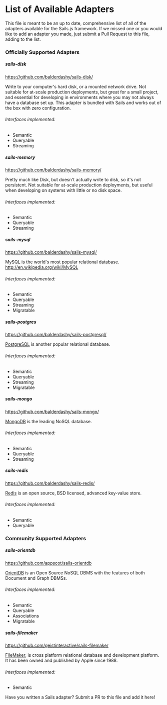 # List of Available Adapters
This file is meant to be an up to date, comprehensive list of all of the adapters available for the Sails.js framework.  If we missed one or you would like to add an adapter you made, just submit a Pull Request to this file, adding to the list.

### Officially Supported Adapters

##### sails-disk

https://github.com/balderdashy/sails-disk/

Write to your computer's hard disk, or a mounted network drive.  Not suitable for at-scale production deployments, but great for a small project, and essential for developing in environments where you may not always have a database set up. This adapter is bundled with Sails and works out of the box with zero configuration.

###### Interfaces implemented:
+ Semantic
+ Queryable
+ Streaming


##### sails-memory

https://github.com/balderdashy/sails-memory/

Pretty much like Disk, but doesn't actually write to disk, so it's not persistent.  Not suitable for at-scale production deployments, but useful when developing on systems with little or no disk space.

###### Interfaces implemented:
+ Semantic
+ Queryable
+ Streaming


##### sails-mysql

https://github.com/balderdashy/sails-mysql/

MySQL is the world's most popular relational database.
http://en.wikipedia.org/wiki/MySQL

###### Interfaces implemented:
+ Semantic
+ Queryable
+ Streaming
+ Migratable


##### sails-postgres

https://github.com/balderdashy/sails-postgresql/

[PostgreSQL](http://en.wikipedia.org/wiki/PostgreSQL) is another popular relational database. 

###### Interfaces implemented:
+ Semantic
+ Queryable
+ Streaming
+ Migratable


##### sails-mongo

https://github.com/balderdashy/sails-mongo/


[MongoDB](http://en.wikipedia.org/wiki/MongoDB) is the leading NoSQL database.
  
###### Interfaces implemented:
+ Semantic
+ Queryable
+ Streaming

##### sails-redis

https://github.com/balderdashy/sails-redis/

[Redis](http://redis.io/) is an open source, BSD licensed, advanced key-value store.

###### Interfaces implemented:
+ Semantic
+ Queryable


### Community Supported Adapters

##### sails-orientdb

https://github.com/appscot/sails-orientdb

[OrientDB](http://en.wikipedia.org/wiki/OrientDB) is an Open Source NoSQL DBMS with the features of both Document and Graph DBMSs. 

###### Interfaces implemented:
+ Semantic
+ Queryable
+ Associations
+ Migratable

##### sails-filemaker

https://github.com/geistinteractive/sails-filemaker

[FileMaker](https://en.wikipedia.org/wiki/FileMaker), is cross platform relational database and development platform. It has been owned and published by Apple since 1988.

###### Interfaces implemented:
+ Semantic

Have you written a Sails adapter? Submit a PR to this file and add it here!


<docmeta name="displayName" value="Available Adapters">
